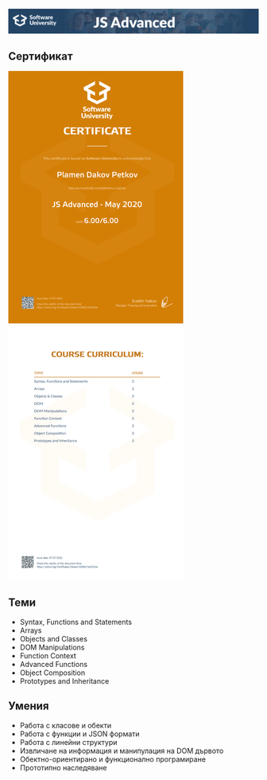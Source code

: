 ![JS-Applications](https://github.com/PPetkov2000/JS-Advanced/blob/master/JSAdvanced.jpg)

## Сертификат

![alt text](https://github.com/PPetkov2000/JS-Advanced/blob/master/JS%20Advanced%20-%20May%202020%20-%20Certificate.jpeg)

## Теми

- Syntax, Functions and Statements
- Arrays
- Objects and Classes
- DOM Manipulations
- Function Context
- Advanced Functions
- Object Composition
- Prototypes and Inheritance

## Умения

- Работа с класове и обекти
- Работа с функции и JSON формати
- Работа с линейни структури
- Извличане на информация и манипулация на DOM дървото
- Обектно-ориентирано и функционално програмиране
- Прототипно наследяване
